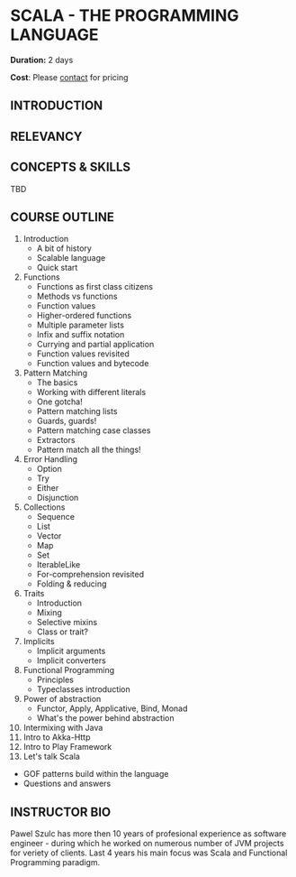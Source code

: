 # SCALA - THE PROGRAMMING LANGUAGE

**Duration:** 2 days 

**Cost**: Please [contact](mailto:te...@mail.com) for pricing

## INTRODUCTION

## RELEVANCY

## CONCEPTS & SKILLS
TBD

## COURSE OUTLINE
1. Introduction
   * A bit of history
   * Scalable language
   * Quick start
2. Functions
   * Functions as first class citizens
   * Methods vs functions
   * Function values
   * Higher-ordered functions
   * Multiple parameter lists
   * Infix and suffix notation
   * Currying and partial application
   * Function values revisited
   * Function values and bytecode
3. Pattern Matching
   * The basics
   * Working with different literals
   * One gotcha!
   * Pattern matching lists
   * Guards, guards!
   * Pattern matching case classes
   * Extractors
   * Pattern match all the things!
4. Error Handling
   * Option
   * Try
   * Either
   * Disjunction
5. Collections
   * Sequence
   * List
   * Vector
   * Map
   * Set
   * IterableLike
   * For-comprehension revisited
   * Folding & reducing
6. Traits
   * Introduction
   * Mixing
   * Selective mixins
   * Class or trait?
7. Implicits
   * Implicit arguments
   * Implicit converters
8. Functional Programming
   * Principles
   * Typeclasses introduction
9. Power of abstraction
   * Functor, Apply, Applicative, Bind, Monad
   * What's the power behind abstraction
10. Intermixing with Java
11. Intro to Akka-Http                       
12. Intro to Play Framework
13. Let's talk Scala
   * GOF patterns build within the language
   * Questions and answers

## INSTRUCTOR BIO
Pawel Szulc has more then 10 years of profesional experience as software engineer - during which he worked on numerous number of JVM projects for veriety of clients. Last 4 years his main focus was Scala and Functional Programming paradigm.
